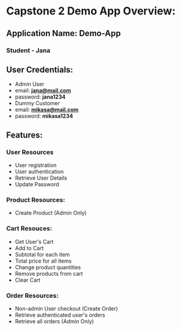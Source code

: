# Capstone 2 Demo App Overview:
## Application Name: Demo-App
### Student - Jana

## User Credentials:
- Admin User
- email: **jana@mail.com**
- password: **jana1234**
- Dummy Customer
- email: **mikasa@mail.com**
- password: **mikasa1234**

## Features:

### User Resources
- User registration
- User authentication
- Retrieve User Details
- Update Password

### Product Resources:
- Create Product (Admin Only)

### Cart Resouces:
- Get User's Cart
- Add to Cart
- Subtotal for each item
- Total price for all items
- Change product quantities
- Remove products from cart
- Clear Cart

### Order Resources:
- Non-admin User checkout (Create Order)
- Retrieve authenticated user's orders
- Retrieve all orders (Admin Only)